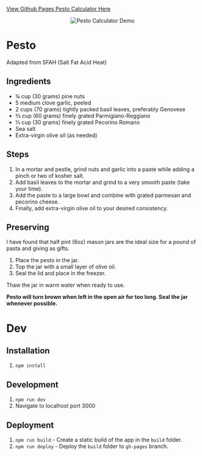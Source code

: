 [View Github Pages Pesto Calculator Here](https://kylecarhart.github.io/pesto)

<p align="center">
  <img src="https://github.com/user-attachments/assets/f23347d0-ccf8-4018-a2fe-a23606a626e0" alt="Pesto Calculator Demo" />
</p>

# Pesto

Adapted from SFAH (Salt Fat Acid Heat)

## Ingredients

- ¼ cup (30 grams) pine nuts
- 5 medium clove garlic, peeled
- 2 cups (70 grams) tightly packed basil leaves, preferably Genovese
- ⅔ cup (60 grams) finely grated Parmigiano-Reggiano
- ⅓ cup (30 grams) finely grated Pecorino Romano
- Sea salt
- Extra-virgin olive oil (as needed)

## Steps

1. In a mortar and pestle, grind nuts and garlic into a paste while adding a
   pinch or two of kosher salt.
2. Add basil leaves to the mortar and grind to a very smooth paste (take your time).
3. Add the paste to a large bowl and combine with grated parmesan and pecorino cheese.
4. Finally, add extra-virgin olive oil to your desired consistency.

## Preserving

I have found that half pint (8oz) mason jars are the ideal size for a pound of pasta and giving as gifts.

1. Place the pesto in the jar.
2. Top the jar with a small layer of olive oil.
3. Seal the lid and place in the freezer.

Thaw the jar in warm water when ready to use.

**Pesto will turn brown when left in the open air for too long. Seal the jar whenever possible.**

# Dev

## Installation

1. `npm install`

## Development

1. `npm run dev`
2. Navigate to localhost port 3000

## Deployment

1. `npm run build` - Create a static build of the app in the `build` folder.
2. `npm run deploy` - Deploy the `build` folder to `gh-pages` branch.
